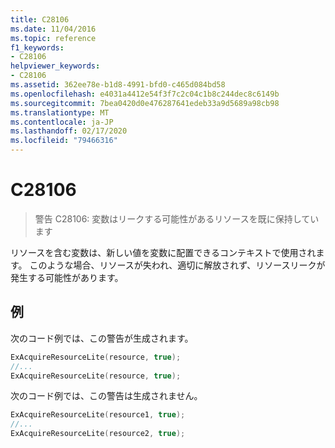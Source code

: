 ```yaml
---
title: C28106
ms.date: 11/04/2016
ms.topic: reference
f1_keywords:
- C28106
helpviewer_keywords:
- C28106
ms.assetid: 362ee78e-b1d8-4991-bfd0-c465d084bd58
ms.openlocfilehash: e4031a4412e54f3f7c2c04c1b8c244dec8c6149b
ms.sourcegitcommit: 7bea0420d0e476287641edeb33a9d5689a98cb98
ms.translationtype: MT
ms.contentlocale: ja-JP
ms.lasthandoff: 02/17/2020
ms.locfileid: "79466316"
---
```

# <a name="c28106"></a>C28106

> 警告 C28106: 変数はリークする可能性があるリソースを既に保持しています

リソースを含む変数は、新しい値を変数に配置できるコンテキストで使用されます。 このような場合、リソースが失われ、適切に解放されず、リソースリークが発生する可能性があります。

## <a name="example"></a>例

次のコード例では、この警告が生成されます。

```cpp
ExAcquireResourceLite(resource, true);
//...
ExAcquireResourceLite(resource, true);
```

次のコード例では、この警告は生成されません。

```cpp
ExAcquireResourceLite(resource1, true);
//...
ExAcquireResourceLite(resource2, true);
```
